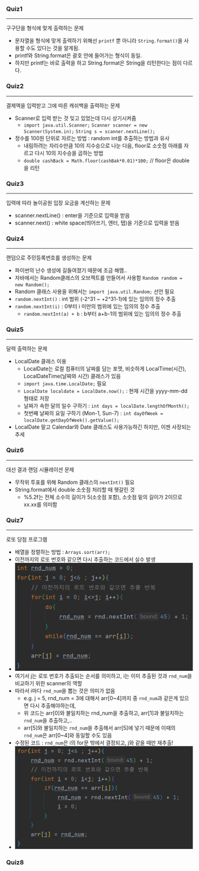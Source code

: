 ### Quiz1

---

구구단을 형식에 맞게 출력하는 문제
- 문자열을 형식에 맞게 출력하기 위해선 `printf` 뿐 아니라 `String.format()`을 사용할 수도 있다는 것을 알게됨.
- printf와 String.format은 괄호 안에 들어가는 형식이 동일.
- 하지만 printf는 바로 출력을 하고 String.format은 String을 리턴한다는 점이 다르다.

### Quiz2

---

결제액을 입력받고 그에 따른 캐쉬백을 출력하는 문제

- Scanner로 입력 받는 것 잊고 있었는데 다시 상기시켜줌 
  - `import java.util.Scanner;` `Scanner scanner = new Scanner(System.in);` `String s = scanner.nextLine();`
- 정수를 100원 단위로 자르는 방법 : random int를 추출하는 방법과 유사
  - 내림하려는 자리수만큼 10의 지수승으로 나눈 다음, floor로 소숫점 아래를 자르고 다시 10의 지수승을 곱하는 방법
  - `double cashBack = Math.floor(cashBak*0.01)*100;` // floor은 double을 리턴

### Quiz3

---

입력에 따라 놀이공원 입장 요금을 계산하는 문제

- scanner.nextLine() : enter을 기준으로 입력을 받음
- scanner.next() : white space(띄어쓰기, 엔터, 탭)을 기준으로 입력을 받음

### Quiz4

---

랜덤으로 주민등록번호를 생성하는 문제

- 파이썬의 난수 생성에 길들여졌기 때문에 조금 해맴..
- 자바에서는 Random클래스의 오브젝트를 만들어서 사용함 `Random random = new Random();`
- Random 클래스 사용을 위해서는 `import java.util.Random;` 선언 필요
- `random.nextInt()` : int 범위 (-2^31 ~ +2^31-1)에 있는 임의의 정수 추출
- `random.nextInt(i)` : 0부터 i 미만의 범위에 있는 임의의 정수 추출
  - `random.nextInt(a) + b` : b부터 a+b-1의 범위에 있는 임의의 정수 추출 


### Quiz5

---

달력 출력하는 문제

- LocalDate 클래스 이용
  - LocalDate는 로컬 컴퓨터의 날짜를 담는 포맷, 비슷하게 LocalTime(시간), LocalDateTime(날짜와 시간) 클래스가 있음
  - `import java.time.LocalDate;` 필요
  - `LocalDate localdate = LocalDate.now();` : 현재 시간을 yyyy-mm-dd 형태로 저장
  - 날짜가 속한 달의 일수 구하기 : `int days = localDate.lengthOfMonth();`
  - 첫번째 날짜의 요일 구하기 (Mon-1, Sun-7) : `int dayOfWeek = localDate.getDayOfWeek().getValue();`
- LocalDate 말고 Calendar와 Date 클래스도 사용가능하긴 하지만, 이젠 사장되는 추세

### Quiz6

---

대선 결과 랜덤 시뮬레이션 문제

- 무작위 투표를 위해 Random 클래스의 `nextInt()` 필요
- String.format에서 double 소숫점 처리할 때 헷갈린 것 
  - %5.2f는 전체 소수의 길이가 5(소숫점 포함), 소숫점 밑의 길이가 2이므로 xx.xx를 의미함


### Quiz7

---

로또 당첨 프로그램

- 배열을 정렬하는 방법 : `Arrays.sort(arr);`
- 이전까지의 로또 번호와 같으면 다시 추출하는 코드에서 실수 발생
- ![img.png](img.png)
- 여기서 j는 로또 번호가 추출되는 순서를 의미하고, i는 이미 추출된 것과 `rnd_num`을 비교하기 위한 scanner의 역할
- 따라서 i마다 `rnd_num`을 뽑는 것은 의미가 없음 
  - e.g. j = 5, rnd_num = 3에 대해서 arr[0~4]까지 중 `rnd_num`과 같은게 있으면 다시 추출해야하는데, 
  - 위 코드는 arr[0]와 불일치하는 rnd_num을 추출하고, arr[1]과 불일치하는 `rnd_num`을 추출하고,.. 
  - arr[5]와 불일치하는 `rnd_num`을 추출해서 arr[5]에 넣기 때문에 이때의 `rnd_num`은 arr[0~4]와 동일할 수도 있음
- 수정된 코드 : `rnd_num`은 i의 for문 밖에서 결정되고, j와 같을 때만 재추출!
- ![img_1.png](img_1.png)


### Quiz8

